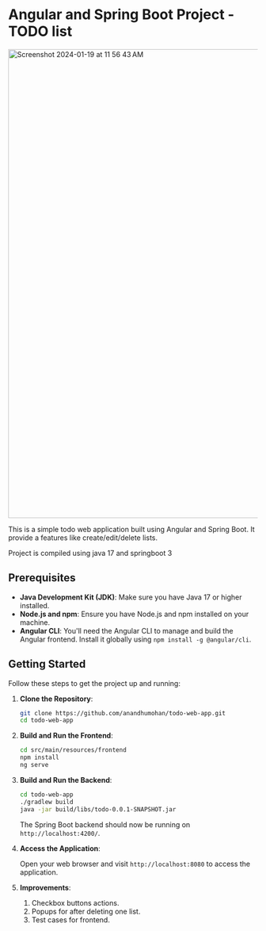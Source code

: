 # Angular and Spring Boot Project - TODO list
<img width="946" alt="Screenshot 2024-01-19 at 11 56 43 AM" src="https://github.com/anandhumohan/todo-web-app/assets/5299761/7aa34e88-bcd0-4717-9da9-353bee4fe7d9">


This is a simple todo web application built using Angular and Spring Boot. It provide a features like create/edit/delete lists.

Project is compiled using java 17 and springboot 3

## Prerequisites

- **Java Development Kit (JDK)**: Make sure you have Java 17 or higher installed.
- **Node.js and npm**: Ensure you have Node.js and npm installed on your machine.
- **Angular CLI**: You'll need the Angular CLI to manage and build the Angular frontend. Install it globally using `npm install -g @angular/cli`.

## Getting Started

Follow these steps to get the project up and running:

1. **Clone the Repository**:

   ```bash
   git clone https://github.com/anandhumohan/todo-web-app.git
   cd todo-web-app
   ```
2. **Build and Run the Frontend**:

   ```bash
   cd src/main/resources/frontend
   npm install
   ng serve
   ```
3. **Build and Run the Backend**:

   ```bash
   cd todo-web-app
   ./gradlew build
   java -jar build/libs/todo-0.0.1-SNAPSHOT.jar
   ```

   The Spring Boot backend should now be running on `http://localhost:4200/`.

4. **Access the Application**:

   Open your web browser and visit `http://localhost:8080` to access the application.

5. **Improvements**:

   1) Checkbox buttons actions.
   2) Popups for after deleting one list.
   3) Test cases for frontend.
